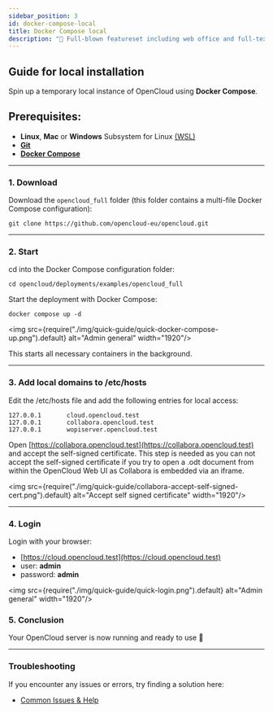 ```yaml
---
sidebar_position: 3
id: docker-compose-local
title: Docker Compose local
description: "🌟 Full-blown featureset including web office and full-text search."
---
```


## Guide for local installation
Spin up a temporary local instance of OpenCloud using **Docker Compose**.

## **Prerequisites:**
- **Linux**, **Mac** or **Windows** Subsystem for Linux [(WSL)](https://learn.microsoft.com/en-us/windows/wsl/install)
- [**Git**](https://git-scm.com/book/en/v2/Getting-Started-Installing-Git)
- [**Docker Compose**](https://docs.docker.com/compose/install/)

---

###  1. Download

Download the `opencloud_full` folder (this folder contains a multi-file Docker Compose configuration):

```Shell
git clone https://github.com/opencloud-eu/opencloud.git
```

---

### 2. Start

cd into the Docker Compose configuration folder:

```Shell
cd opencloud/deployments/examples/opencloud_full
```

Start the deployment with Docker Compose:

```Shell
docker compose up -d
```

<img src={require("./img/quick-guide/quick-docker-compose-up.png").default} alt="Admin general" width="1920"/>

This starts all necessary containers in the background.

---

### 3. Add local domains to /etc/hosts 

Edit the /etc/hosts file and add the following entries for local access:

```
127.0.0.1       cloud.opencloud.test
127.0.0.1       collabora.opencloud.test
127.0.0.1       wopiserver.opencloud.test
```

Open [https://collabora.opencloud.test](https://collabora.opencloud.test) and accept the self-signed certificate. This step is needed as you can not accept the self-signed certificate if you try to open a .odt document from within the OpenCloud Web UI as Collabora is embedded via an iframe.

<img src={require("./img/quick-guide/collabora-accept-self-signed-cert.png").default} alt="Accept self signed certificate" width="1920"/>


---

### 4. Login

Login with your browser:
- [https://cloud.opencloud.test](https://cloud.opencloud.test)
- user: **admin**
- password: **admin**

<img src={require("./img/quick-guide/quick-login.png").default} alt="Admin general" width="1920"/>


### 5. Conclusion

Your OpenCloud server is now running and ready to use 🚀

--- 

### Troubleshooting

If you encounter any issues or errors, try finding a solution here: 

- [Common Issues & Help](./../50-resources/30-common-issues.md)